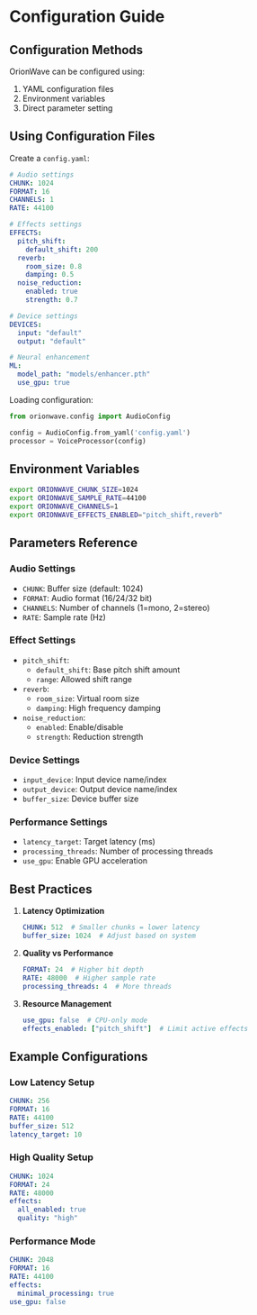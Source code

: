 # Configuration Guide

## Configuration Methods

OrionWave can be configured using:
1. YAML configuration files
2. Environment variables
3. Direct parameter setting

## Using Configuration Files

Create a `config.yaml`:

```yaml
# Audio settings
CHUNK: 1024
FORMAT: 16
CHANNELS: 1
RATE: 44100

# Effects settings
EFFECTS:
  pitch_shift:
    default_shift: 200
  reverb:
    room_size: 0.8
    damping: 0.5
  noise_reduction:
    enabled: true
    strength: 0.7

# Device settings
DEVICES:
  input: "default"
  output: "default"

# Neural enhancement
ML:
  model_path: "models/enhancer.pth"
  use_gpu: true
```

Loading configuration:
```python
from orionwave.config import AudioConfig

config = AudioConfig.from_yaml('config.yaml')
processor = VoiceProcessor(config)
```

## Environment Variables

```bash
export ORIONWAVE_CHUNK_SIZE=1024
export ORIONWAVE_SAMPLE_RATE=44100
export ORIONWAVE_CHANNELS=1
export ORIONWAVE_EFFECTS_ENABLED="pitch_shift,reverb"
```

## Parameters Reference

### Audio Settings

- `CHUNK`: Buffer size (default: 1024)
- `FORMAT`: Audio format (16/24/32 bit)
- `CHANNELS`: Number of channels (1=mono, 2=stereo)
- `RATE`: Sample rate (Hz)

### Effect Settings

- `pitch_shift`:
  - `default_shift`: Base pitch shift amount
  - `range`: Allowed shift range
- `reverb`:
  - `room_size`: Virtual room size
  - `damping`: High frequency damping
- `noise_reduction`:
  - `enabled`: Enable/disable
  - `strength`: Reduction strength

### Device Settings

- `input_device`: Input device name/index
- `output_device`: Output device name/index
- `buffer_size`: Device buffer size

### Performance Settings

- `latency_target`: Target latency (ms)
- `processing_threads`: Number of processing threads
- `use_gpu`: Enable GPU acceleration

## Best Practices

1. **Latency Optimization**
   ```yaml
   CHUNK: 512  # Smaller chunks = lower latency
   buffer_size: 1024  # Adjust based on system
   ```

2. **Quality vs Performance**
   ```yaml
   FORMAT: 24  # Higher bit depth
   RATE: 48000  # Higher sample rate
   processing_threads: 4  # More threads
   ```

3. **Resource Management**
   ```yaml
   use_gpu: false  # CPU-only mode
   effects_enabled: ["pitch_shift"]  # Limit active effects
   ```

## Example Configurations

### Low Latency Setup
```yaml
CHUNK: 256
FORMAT: 16
RATE: 44100
buffer_size: 512
latency_target: 10
```

### High Quality Setup
```yaml
CHUNK: 1024
FORMAT: 24
RATE: 48000
effects:
  all_enabled: true
  quality: "high"
```

### Performance Mode
```yaml
CHUNK: 2048
FORMAT: 16
RATE: 44100
effects:
  minimal_processing: true
use_gpu: false
```